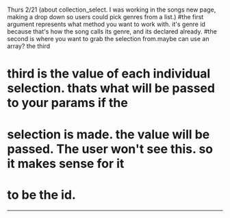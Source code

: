 #
#





Thurs 2/21
(about collection_select. I was working in the songs new page, making a drop down so users could pick genres from a list.)
#the first argument represents what method you want to work with. it's genre id because that's how the song calls its genre, and its declared already.
#the second is where you want to grab the selection from.maybe can use an array? the third
# third is the value of each individual selection. thats what will be passed to your params if the
# selection is made. the value will be passed. The user won't see this. so it makes sense for it
# to be the id.
---------------
<!-- questions  -->



<!-- look up the build method, which lets you build an association atop a new instance  -->
<!-- ...
can we diagram the data flow that lead up to the problem


whatever you put in the songs controller strong params method has to match the method in the model. the job of that method is to associate it with the song. and because we have an array we can interate over the two notes

the method in the model will iterate over the two notes, which are rpobably strings, create note objects and then associate them to the song.


So basically i have to work from the form to the controller to the model or within those things. In the form, the html inputs will gather the info for the two notes. that will become an array that will be part of the params. then the form gets submitted. it goes to the controller, where the strong params method will gather and screen the form information including the notes array and send it to the create method further up. There, mass assignment will be used to use the params info to make a new song. but as part of that process, rails will reach into the model (song or notes model?) to run a notes method that will be responsible for creating two new notes objects and associating them to the song (won't the associating part happen in the create method?).

basically i have to make a method that will take the notes from the form and change them into an array to send to strong params (or not, i remember that setting up the html tags in a certain way sends them to params in a certain structure. yeah thats probably it. then look up, like the lab says, how to pass an array to strong params )


-----------------

TO WORK ON




WORKING ON
2 trying to make a new song with genre. i want to call Song.first.genre in the rails console, but its nil and setting it to a string doens't work either.

2 maybe it fails the validation? like there should be strong params option in songs controller for a new genre


WORKED ON

1 I’m trying to let the new song form make a new song with an artist. So I’m working on associations and now I’m checking if the database schema needs foreign keys for songs and potentially notes
1 song doesn’t have an artist method, like song.artist. I remember this was dealt with in the last lab or maybe before, and there were setter and getter methods customized.
1 my question is, didn’t we not have to do this before? I think I’ve been able to call .artist without having to do setter and getter methods for a while now. -->
